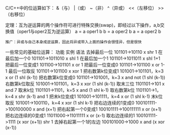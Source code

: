 C/C++中的位运算如下：
    &（与）
    |（或）
    ~（非）
    ^（异或）
    <<（左移位）
    >>（右移位）





定理：互为逆运算的两个操作符可进行特殊交换(swap)，即经过以下操作，a,b交换值（oper1与oper2互为逆运算）
    a = a oper1 b
    b = a oper2 b
    a = a oper2 b

    推广：异或与自己本身成逆运算，因此将异或带入上面的操作会很怪异，但是很快





一些常见的基础位运算：
功能  实例	语法
去掉最后一位	101101->10110	x shr 1
在最后加一个0	101101->1011010	x shl 1
在最后加一个1	101101->1011011	x shl 1+1
把最后一位变成1	101100->101101	x or 1
把最后一位变成0	101101->101100	x or 1-1
最后一位取反	101101->101100	x xor 1
把右数第k位变成1	101001->101101，k=3	x or (1 shl (k-1))
把右数第k位变成0	101101->101001，k=3	x and not (1 shl (k-1))
右数第k位取反	101001->101101，k=3	x xor (1 shl (k-1))
取末三位	1101101->101	x and 7
取末k位	1101101->1101，k=5	x and (1 shl k-1)
取右数第k位	1101101->1，k=4	x shr (k-1) and 1
把末k位变成1	101001->101111，k=4	x or (1 shl k-1)
末k位取反	101001->100110，k=4	x xor (1 shl k-1)
把右边连续的1变成0	100101111->100100000	x and (x+1)
把右起第一个0变成1	100101111->100111111	x or (x+1)
把右边连续的0变成1	11011000->11011111	x or (x-1)
取右边连续的1	100101111->1111	(x xor (x+1)) shr 1
去掉右起第一个1的左边	100101000->1000	x and (x xor (x-1))




